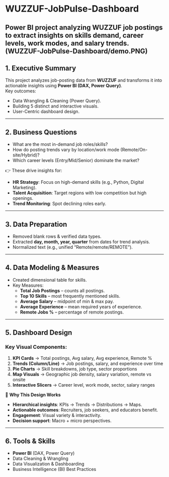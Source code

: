 # WUZZUF-JobPulse-Dashboard
Power BI project analyzing WUZZUF job postings to extract insights on skills demand, career levels, work modes, and salary trends.
(WUZZUF-JobPulse-Dashboard/demo.PNG)
---
## 1. Executive Summary
This project analyzes job-posting data from **WUZZUF** and transforms it into actionable insights using **Power BI (DAX, Power Query)**.  
Key outcomes:
- Data Wrangling & Cleaning (Power Query).
- Building 5 distinct and interactive visuals.
- User-Centric dashboard design.

---
## 2. Business Questions
- What are the most in-demand job roles/skills?  
- How do posting trends vary by location/work mode (Remote/On-site/Hybrid)?  
- Which career levels (Entry/Mid/Senior) dominate the market?  

👉 These drive insights for:
- **HR Strategy**: Focus on high-demand skills (e.g., Python, Digital Marketing).  
- **Talent Acquisition**: Target regions with low competition but high openings.  
- **Trend Monitoring**: Spot declining roles early.  

---
## 3. Data Preparation
- Removed blank rows & verified data types.  
- Extracted **day, month, year, quarter** from dates for trend analysis.  
- Normalized text (e.g., unified “Remote/remote/REMOTE”).  

---

## 4. Data Modeling & Measures
- Created dimensional table for skills.  
- Key Measures:
  - **Total Job Postings** – counts all postings.  
  - **Top 10 Skills** – most frequently mentioned skills.  
  - **Average Salary** – midpoint of min & max pay.  
  - **Average Experience** – mean required years of experience.  
  - **Remote Jobs %** – percentage of remote postings.  

---
## 5. Dashboard Design
### Key Visual Components:
1. **KPI Cards** → Total postings, Avg salary, Avg experience, Remote %  
2. **Trends (Column/Line)** → Job postings, salary, and experience over time  
3. **Pie Charts** → Skill breakdowns, job type, sector proportions  
4. **Map Visuals** → Geographic job density, salary variation, remote vs onsite  
5. **Interactive Slicers** → Career level, work mode, sector, salary ranges  

📌 **Why This Design Works**  
- **Hierarchical insights**: KPIs → Trends → Distributions → Maps.  
- **Actionable outcomes**: Recruiters, job seekers, and educators benefit.  
- **Engagement**: Visual variety & interactivity.  
- **Decision support**: Macro + micro perspectives.  

---
## 6. Tools & Skills
- **Power BI** (DAX, Power Query)  
- Data Cleaning & Wrangling  
- Data Visualization & Dashboarding  
- Business Intelligence (BI) Best Practices  

